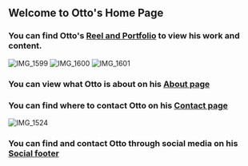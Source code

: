 ## Welcome to Otto's Home Page

### You can find Otto's [Reel and Portfolio](https://ottotrawick.wixsite.com/website) to view his work and content.
![IMG_1599](https://user-images.githubusercontent.com/83469749/117461824-00112200-af1c-11eb-9318-c5b27e18e0fd.JPG)
![IMG_1600](https://user-images.githubusercontent.com/83469749/117461846-0901f380-af1c-11eb-84ce-202d570a2cb2.JPG)
![IMG_1601](https://user-images.githubusercontent.com/83469749/117461898-11f2c500-af1c-11eb-9bdd-700643d90cbd.JPG)

### You can view what Otto is about on his [About page](https://ottotrawick.wixsite.com/website/about-me)

### You can find where to contact Otto on his [Contact page](https://ottotrawick.wixsite.com/website/contact)
![IMG_1524](https://user-images.githubusercontent.com/83469749/117462027-377fce80-af1c-11eb-86b5-a371bd35f9d5.JPG)

### You can find and contact Otto through social media on his [Social footer](https://linktr.ee/otray2) 




